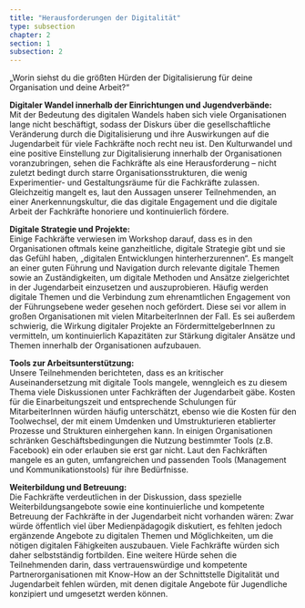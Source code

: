 ```yaml
---
title: "Herausforderungen der Digitalität"
type: subsection
chapter: 2
section: 1
subsection: 2
---
```

„Worin siehst du die größten Hürden der Digitalisierung
für deine Organisation und deine Arbeit?“

<b> Digitaler Wandel innerhalb der Einrichtungen und Jugendverbände: </b><br>
Mit der Bedeutung des digitalen Wandels
haben sich viele Organisationen lange nicht beschäftigt, sodass
der Diskurs über die gesellschaftliche Veränderung durch die
Digitalisierung und ihre Auswirkungen auf die Jugendarbeit für
viele Fachkräfte noch recht neu ist. Den Kulturwandel und eine
positive Einstellung zur Digitalisierung innerhalb der Organisationen
voranzubringen, sehen die Fachkräfte als eine Herausforderung
– nicht zuletzt bedingt durch starre Organisationsstrukturen,
die wenig Experimentier- und Gestaltungsräume für
die Fachkräfte zulassen. Gleichzeitig mangelt es, laut den
Aussagen unserer Teilnehmenden, an einer Anerkennungskultur,
die das digitale Engagement und die digitale Arbeit der Fachkräfte
honoriere und kontinuierlich fördere.

<b> Digitale Strategie und Projekte: </b><br>
Einige Fachkräfte verwiesen im Workshop darauf, dass es in den Organisationen oftmals keine ganzheitliche, digitale Strategie gibt und sie das Gefühl haben, „digitalen Entwicklungen hinterherzurennen“. Es mangelt an einer guten Führung und Navigation durch relevante digitale Themen sowie an Zuständigkeiten, um digitale Methoden und Ansätze zielgerichtet in der Jugendarbeit einzusetzen und auszuprobieren. Häufig werden digitale Themen und die Verbindung
zum ehrenamtlichen Engagement von der Führungsebene weder gesehen noch gefördert. Diese sei vor allem in großen Organisationen mit vielen MitarbeiterInnen der Fall. Es sei außerdem schwierig, die Wirkung digitaler Projekte an FördermittelgeberInnen zu vermitteln, um kontinuierlich Kapazitäten
zur Stärkung digitaler Ansätze und Themen innerhalb der Organisationen aufzubauen.

<b> Tools zur Arbeitsunterstützung: </b><br> 
Unsere Teilnehmenden berichteten, dass es an kritischer Auseinandersetzung mit digitale Tools mangele, wenngleich es zu diesem Thema viele
Diskussionen unter Fachkräften der Jugendarbeit gäbe. Kosten für die Einarbeitungszeit und entsprechende Schulungen für
MitarbeiterInnen würden häufig unterschätzt, ebenso wie die Kosten für den Toolwechsel, der mit einem Umdenken und
Umstrukturieren etablierter Prozesse und Strukturen einhergehen kann. In einigen Organisationen schränken Geschäftsbedingungen
die Nutzung bestimmter Tools (z.B. Facebook) ein oder erlauben sie erst gar nicht. Laut den Fachkräften mangele
es an guten, umfangreichen und passenden Tools (Management und Kommunikationstools) für ihre Bedürfnisse.

<b> Weiterbildung und Betreuung: </b><br> 
Die Fachkräfte verdeutlichen in der Diskussion, dass spezielle Weiterbildungsangebote sowie
eine kontinuierliche und kompetente Betreuung der Fachkräfte in der Jugendarbeit nicht vorhanden wären: Zwar würde öffentlich
viel über Medienpädagogik diskutiert, es fehlten jedoch ergänzende Angebote zu digitalen Themen und Möglichkeiten, um die nötigen digitalen Fähigkeiten auszubauen. Viele Fachkräfte würden sich daher selbstständig fortbilden. Eine weitere Hürde sehen die Teilnehmenden darin, dass vertrauenswürdige und kompetente Partnerorganisationen mit Know-How an der Schnittstelle Digitalität und Jugendarbeit fehlen würden, mit denen digitale Angebote für Jugendliche konzipiert und umgesetzt werden können.